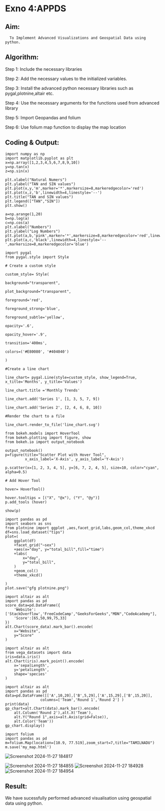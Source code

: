# Exno 4:APPDS
## Aim:
      To Implement Advanced Visualizations and Geospatial Data using python.
## Algorithm:

Step 1: Include the necessary libraries

Step 2: Add the necessary values to the initialized variables.

Step 3: Install the advanced python necessary libraries such as pygal,plotnine,altair etc. 

Step 4: Use the necessary arguments for the functions used from advanced library

Step 5: Import Geopandas and folium

Step 6: Use folium map function to display the map location

## Coding & Output:

```
import numpy as np
import matplotlib.pyplot as plt
x=np.array([1,2,3,4,5,6,7,8,9,10])
y=np.tan(x)
z=np.sin(x)
```
```
plt.xlabel("Natural Numers")
plt.ylabel("TAN and SIN values")
plt.plot(x,y,'m',marker='*',markersize=8,markeredgecolor='red')
plt.plot(x,z,'b',linewidth=4,linestyle='--')
plt.title("TAN and SIN values")
plt.legend(["TAN","SIN"])
plt.show()
```
```
a=np.arange(1,20)
b=np.log(a)
c=np.cos(a)
plt.xlabel("Numbers")
plt.ylabel("Log Numbers")
plt.plot(a,b,'pink',marker='*',markersize=8,markeredgecolor='red',linewidth=5)
plt.plot(a,c,'black',linewidth=4,linestyle='--',markersize=8,markeredgecolor='blue')
```
```
import pygal
from pygal.style import Style

# Create a custom style

custom_style= Style(

background="transparent",

plot_background="transparent",

foreground='red',

foreground_strong='blue',

foreground_subtle='yellow',

opacity='.6',

opacity_hover='.9',

transition='400ms',

colors=('#E80080', '#404040')

)

#Create a line chart

line_chart= pygal.Line(style=custom_style, show_legend=True, x_title='Months', y_title='Values')

line_chart.title ='Monthly Trends'

line_chart.add('Series 1', [1, 3, 5, 7, 9])

line_chart.add('Series 2', [2, 4, 6, 8, 10])

#Render the chart to a file

line_chart.render_to_file('line_chart.svg')
```
```
from bokeh.models import HoverTool
from bokeh.plotting import figure, show
from bokeh.io import output_notebook

output_notebook()
p=figure(title="Scatter Plot with Hover Tool",
         x_axis_label='X-Axis', y_axis_label='Y-Axis')

p.scatter(x=[1, 2, 3, 4, 5], y=[6, 7, 2, 4, 5], size=10, color="cyan", alpha=0.5)

# Add Hover Tool

hover= HoverTool()

hover.tooltips = [("X", "@x"), ("Y", "@y")]
p.add_tools (hover)

show(p)
```
```
import pandas as pd
import seaborn as sns
from plotnine import ggplot ,aes,facet_grid,labs,geom_col,theme_xkcd
df=sns.load_dataset("tips")
plot=(
    ggplot(df)
    +facet_grid("~sex")
    +aes(x="day", y="total_bill",fill="time")
    +labs(
        x="day",
        y="total_bill",
    )
    +geom_col()
    +theme_xkcd()

)
plot.save("gfg plotnine.png")
```
```
import altair as alt
import pandas as pd
score_data=pd.DataFrame({
    'Website': ['StackOverflow','FreeCodeCamp',"GeeksForGeeks","MDN","CodeAcademy"],
    'Score':[65,50,99,75,33]
})
alt.Chart(score_data).mark_bar().encode(
    x="Website",
    y="Score"
)
```
```
import altair as alt
from vega_datasets import data
iris=data.iris()
alt.Chart(iris).mark_point().encode(
    x='sepalLength',
    y='petalLength',
    shape='species'
)
```
```
import altair as alt
import pandas as pd
data=pd.DataFrame([['A',10,20],['B',5,29],['A',15,29],['B',15,20]],
                columns=['Team','Round 1','Round 2'] )
print(data)
gp_chart=alt.Chart(data).mark_bar().encode(
    alt.Column('Round 2'),alt.X('Team'),
    alt.Y("Round 1",axis=alt.Axis(grid=False)),
    alt.Color('Team'))
gp_chart.display()
```
```
import folium
import pandas as pd
m=folium.Map(location=[10.9, 77.519],zoom_start=7,title="TAMILNADU")
m.save('my_map.html')
```
![Screenshot 2024-11-27 184817](https://github.com/user-attachments/assets/840463cb-80f5-41b2-a089-0917eaaf9e4f)

![Screenshot 2024-11-27 184855](https://github.com/user-attachments/assets/d01ddfe0-ecd2-49e5-b7ce-2435f615c3ff)
![Screenshot 2024-11-27 184928](https://github.com/user-attachments/assets/b83e61ee-eef7-489b-a8d9-2c32a918bdd5)
![Screenshot 2024-11-27 184954](https://github.com/user-attachments/assets/ac029c5d-44ab-4693-b843-6986aa93a56a)


## Result:
We have sucessfully performed advanced visualisation using geospatial data using python.


